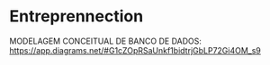 # Entreprennection
MODELAGEM CONCEITUAL DE BANCO DE DADOS: https://app.diagrams.net/#G1cZOpRSaUnkf1bidtrjGbLP72Gi4OM_s9
